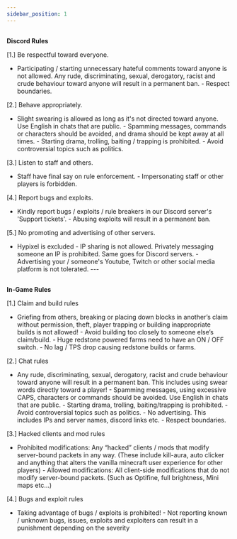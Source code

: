 ```yaml
---
sidebar_position: 1
---
```


## 

**Discord Rules**[](#discord-rules)

[1.] Be respectful toward everyone.

- Participating / starting unnecessary hateful comments toward anyone is not allowed. Any rude, discriminating, sexual, derogatory, racist and crude behaviour toward anyone will result in a permanent ban. - Respect boundaries.

[2.] Behave appropriately.

- Slight swearing is allowed as long as it's not directed toward anyone. Use English in chats that are public. - Spamming messages, commands or characters should be avoided, and drama should be kept away at all times. - Starting drama, trolling, baiting / trapping is prohibited. - Avoid controversial topics such as politics.

[3.] Listen to staff and others.

- Staff have final say on rule enforcement. - Impersonating staff or other players is forbidden.

[4.] Report bugs and exploits.

- Kindly report bugs / exploits / rule breakers in our Discord server's 'Support tickets'. - Abusing exploits will result in a permanent ban.

[5.] No promoting and advertising of other servers.

- Hypixel is excluded - IP sharing is not allowed. Privately messaging someone an IP is prohibited. Same goes for Discord servers. - Advertising your / someone's Youtube, Twitch or other social media platform is not tolerated. ---

## 

**In-Game Rules**[](#in-game-rules)

[1.] Claim and build rules

- Griefing from others, breaking or placing down blocks in another’s claim without permission, theft, player trapping or building inappropriate builds is not allowed! - Avoid building too closely to someone else’s claim/build. - Huge redstone powered farms need to have an ON / OFF switch. - No lag / TPS drop causing redstone builds or farms.

[2.] Chat rules

- Any rude, discriminating, sexual, derogatory, racist and crude behaviour toward anyone will result in a permanent ban. This includes using swear words directly toward a player! - Spamming messages, using excessive CAPS, characters or commands should be avoided. Use English in chats that are public. - Starting drama, trolling, baiting/trapping is prohibited. - Avoid controversial topics such as politics. - No advertising. This includes IPs and server names, discord links etc. - Respect boundaries.

[3.] Hacked clients and mod rules

- Prohibited modifications: Any “hacked” clients / mods that modify server-bound packets in any way. (These include kill-aura, auto clicker and anything that alters the vanilla minecraft user experience for other players) - Allowed modifications: All client-side modifications that do not modify server-bound packets. (Such as Optifine, full brightness, Mini maps etc…)

[4.] Bugs and exploit rules

- Taking advantage of bugs / exploits is prohibited! - Not reporting known / unknown bugs, issues, exploits and exploiters can result in a punishment depending on the severity